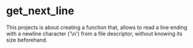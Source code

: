 # get_next_line
This projects is about creating a function that, allows to read a line ending with a newline character ('\n') from a file descriptor, without knowing its size beforehand. 
